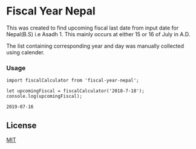 # Fiscal Year Nepal

This was created to find upcoming fiscal last date from input date for Nepal(B.S) i.e Asadh 1. This mainly occurs at either 15 or 16 of July in A.D.

The list containing corresponding year and day was manually collected using calender.

### Usage

```
import fiscalCalculator from 'fiscal-year-nepal';

let upcomingFiscal = fiscalCalculator('2018-7-18');
console.log(upcomingFiscal);
```

```
2019-07-16
```

## License

[MIT](LICENSE)